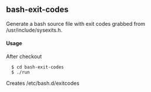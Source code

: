 ## bash-exit-codes

Generate a bash source file with exit codes grabbed
from /usr/include/sysexits.h.


#### Usage
After checkout

      $ cd bash-exit-codes
      $ ./run


Creates /etc/bash.d/exitcodes
